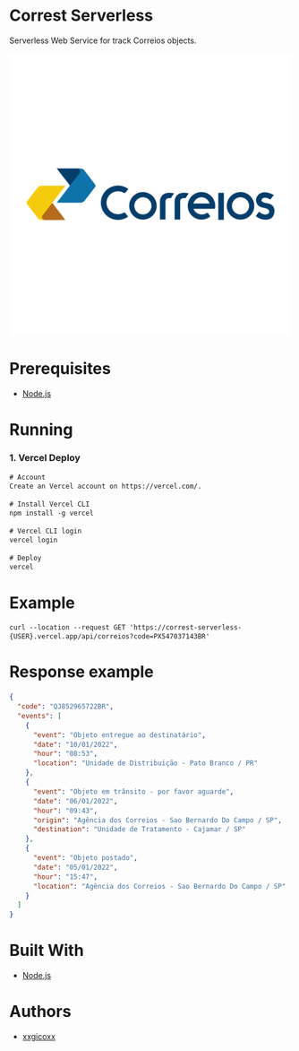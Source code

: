 # Correst Serverless
Serverless Web Service for track Correios objects.

<p align="center">
  <img src="assets/imgs/correios.png">
</p>

# Prerequisites
* [Node.js](https://nodejs.org/en/)

# Running
### 1. Vercel Deploy
````
# Account
Create an Vercel account on https://vercel.com/.

# Install Vercel CLI
npm install -g vercel

# Vercel CLI login
vercel login

# Deploy
vercel
````

# Example
````
curl --location --request GET 'https://correst-serverless-{USER}.vercel.app/api/correios?code=PX547037143BR'
````

# Response example
```json
{
  "code": "QJ852965722BR",
  "events": [
    {
      "event": "Objeto entregue ao destinatário",
      "date": "10/01/2022",
      "hour": "08:53",
      "location": "Unidade de Distribuição - Pato Branco / PR"
    },
    {
      "event": "Objeto em trânsito - por favor aguarde",
      "date": "06/01/2022",
      "hour": "09:43",
      "origin": "Agência dos Correios - Sao Bernardo Do Campo / SP",
      "destination": "Unidade de Tratamento - Cajamar / SP"
    },
    {
      "event": "Objeto postado",
      "date": "05/01/2022",
      "hour": "15:47",
      "location": "Agência dos Correios - Sao Bernardo Do Campo / SP"
    }
  ]
}
```

# Built With
* [Node.js](https://nodejs.org/en/)

# Authors
* [xxgicoxx](https://github.com/xxgicoxx)